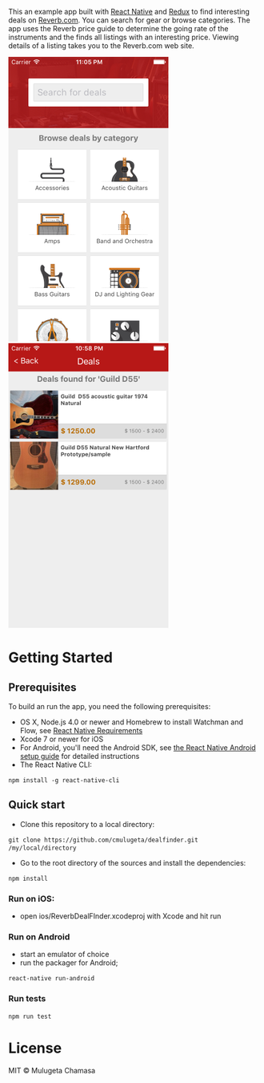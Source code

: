 This an example app built with [React Native](https://facebook.github.io/react-native/) 
and [Redux](http://redux.js.org/) to find interesting deals on [Reverb.com](https://reverb.com). You can search for gear or browse categories. The app uses the Reverb price guide to determine the going rate of the instruments and the finds all listings with an interesting price. Viewing details of a listing takes you to the Reverb.com web site.

![Find](https://raw.githubusercontent.com/cmulugeta/dealfinder/master/docs/screenshots/find.png)
![Deals](https://raw.githubusercontent.com/cmulugeta/dealfinder/master/docs/screenshots/deals.png)

# Getting Started

## Prerequisites

To build an run the app, you need the following prerequisites:
- OS X, Node.js 4.0 or newer and Homebrew to install Watchman and Flow,
see [React Native Requirements](https://facebook.github.io/react-native/docs/getting-started.html) 
- Xcode 7 or newer for iOS
- For Android, you'll need the Android SDK, see [the React Native Android setup guide](https://facebook.github.io/react-native/docs/android-setup.html) for detailed instructions
- The React Native CLI:

```
npm install -g react-native-cli
```

## Quick start

- Clone this repository to a local directory:

```
git clone https://github.com/cmulugeta/dealfinder.git /my/local/directory
```

- Go to the root directory of the sources and install the dependencies:

``` 
npm install
```

### Run on iOS: 
- open ios/ReverbDealFInder.xcodeproj with Xcode and hit run

### Run on Android
- start an emulator of choice
- run the packager for Android;

```
react-native run-android
```
  
### Run tests

```
npm run test
``` 
 
 # License
 MIT &copy; Mulugeta Chamasa
